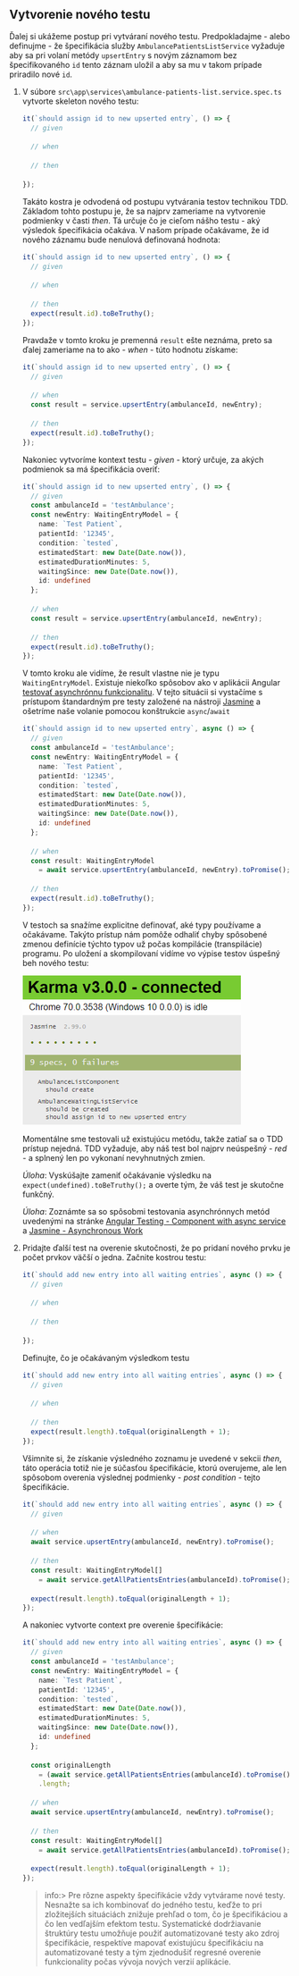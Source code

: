 ## Vytvorenie nového testu

Ďalej si ukážeme postup pri vytváraní nového testu. Predpokladajme - alebo 
definujme - že špecifikácia služby
`AmbulancePatientsListService` vyžaduje aby sa pri volaní metódy `upsertEntry` s novým
záznamom bez špecifikovaného `id` tento záznam uložil a aby sa mu v takom prípade
priradilo nové `id`.

1. V súbore `src\app\services\ambulance-patients-list.service.spec.ts` vytvorte skeleton
   nového testu:

    ```ts
    it(`should assign id to new upserted entry`, () => {
      // given
  
      // when
  
      // then
  
    });
    ```

    Takáto kostra je odvodená od postupu vytvárania testov technikou TDD.
    Základom tohto postupu je, že sa najprv zameriame na vytvorenie
    podmienky v časti _then_. Tá určuje čo je cieľom nášho testu - aký výsledok
    špecifikácia očakáva. V našom prípade očakávame, že id nového záznamu bude
    nenulová definovaná hodnota:

    ```ts
    it(`should assign id to new upserted entry`, () => {
      // given

      // when

      // then
      expect(result.id).toBeTruthy();
    });
    ```
    Pravdaže v tomto kroku je premenná `result` ešte neznáma, preto sa ďalej
    zameriame na to ako - _when_ - túto hodnotu získame:

    ```ts
    it(`should assign id to new upserted entry`, () => {
      // given

      // when
      const result = service.upsertEntry(ambulanceId, newEntry);

      // then
      expect(result.id).toBeTruthy();
    });
    ```

    Nakoniec vytvoríme kontext testu - _given_ - ktorý určuje, za akých podmienok
    sa má špecifikácia overiť:

    ```ts
    it(`should assign id to new upserted entry`, () => {
      // given
      const ambulanceId = 'testAmbulance';
      const newEntry: WaitingEntryModel = {
        name: `Test Patient`,
        patientId: '12345',
        condition: `tested`,
        estimatedStart: new Date(Date.now()),
        estimatedDurationMinutes: 5,
        waitingSince: new Date(Date.now()),
        id: undefined
      };
  
      // when
      const result = service.upsertEntry(ambulanceId, newEntry);
  
      // then
      expect(result.id).toBeTruthy();
    });
    ```

    V tomto kroku ale vidíme, že result vlastne nie je typu `WaitingEntryModel`.
    Existuje niekoľko spôsobov ako v aplikácii Angular [testovať asynchrónnu funkcionalitu](https://angular.io/guide/testing-components-scenarios#component-with-async-service).
    V tejto situácii si vystačíme s prístupom štandardným pre testy založené na
    nástroji [Jasmine](https://jasmine.github.io/tutorials/async) a ošetríme naše
    volanie pomocou konštrukcie `async`/`await`

    ```ts
    it(`should assign id to new upserted entry`, async () => {
      // given
      const ambulanceId = 'testAmbulance';
      const newEntry: WaitingEntryModel = {
        name: `Test Patient`,
        patientId: '12345',
        condition: `tested`,
        estimatedStart: new Date(Date.now()),
        estimatedDurationMinutes: 5,
        waitingSince: new Date(Date.now()),
        id: undefined
      };
  
      // when
      const result: WaitingEntryModel
        = await service.upsertEntry(ambulanceId, newEntry).toPromise();
  
      // then
      expect(result.id).toBeTruthy();
    });
    ```

    V testoch sa snažíme explicitne definovať, aké typy používame a očakávame.
    Takýto prístup nám pomôže odhaliť chyby spôsobené zmenou definície týchto typov
    už počas kompilácie (transpilácie) programu. Po uložení a skompilovaní vidíme
    vo výpise testov úspešný beh nového testu:

    ![Úspešný beh vytvoreného testu](./img/01-SPA-14-IdTestSucceds.png)

    Momentálne sme testovali už existujúcu metódu, takže zatiaľ sa o TDD prístup
    nejedná. TDD vyžaduje, aby náš test bol najprv neúspešný - _red_ - a splnený
    len po vykonaní nevyhnutných zmien.

    _Úloha_: Vyskúšajte zameniť očakávanie výsledku na `expect(undefined).toBeTruthy();`
    a overte tým, že váš test je skutočne funkčný.

    _Úloha_: Zoznámte sa so spôsobmi testovania asynchrónnych metód uvedenými
    na stránke  [Angular Testing - Component with async service](https://angular.io/guide/testing-components-scenarios#component-with-async-service)
    a [Jasmine - Asynchronous Work](https://jasmine.github.io/tutorials/async)

2. Pridajte ďalší test na overenie skutočnosti, že po pridaní nového prvku je
   počet prvkov väčší o jedna.  Začnite kostrou testu:

    ```ts
    it(`should add new entry into all waiting entries`, async () => {
      // given
  
      // when
  
      // then
  
    });
    ```

    Definujte, čo je očakávaným výsledkom testu

    ```ts
    it(`should add new entry into all waiting entries`, async () => {
      // given
  
      // when
  
      // then
      expect(result.length).toEqual(originalLength + 1);
    });
    ```

    Všimnite si,
    že získanie výsledného zoznamu je uvedené v sekcii _then_, táto operácia totiž
    nie je súčasťou špecifikácie, ktorú overujeme, ale len spôsobom overenia
    výslednej podmienky - _post condition_ - tejto špecifikácie.

    ```ts
    it(`should add new entry into all waiting entries`, async () => {
      // given
  
      // when
      await service.upsertEntry(ambulanceId, newEntry).toPromise();
  
      // then
      const result: WaitingEntryModel[]
        = await service.getAllPatientsEntries(ambulanceId).toPromise();
  
      expect(result.length).toEqual(originalLength + 1);
    });
    ```

    A nakoniec vytvorte context pre overenie špecifikácie:

    ```ts
    it(`should add new entry into all waiting entries`, async () => {
      // given
      const ambulanceId = 'testAmbulance';
      const newEntry: WaitingEntryModel = {
        name: `Test Patient`,
        patientId: '12345',
        condition: `tested`,
        estimatedStart: new Date(Date.now()),
        estimatedDurationMinutes: 5,
        waitingSince: new Date(Date.now()),
        id: undefined
      };
  
      const originalLength
        = (await service.getAllPatientsEntries(ambulanceId).toPromise())
        .length;
  
      // when
      await service.upsertEntry(ambulanceId, newEntry).toPromise();
  
      // then
      const result: WaitingEntryModel[]
        = await service.getAllPatientsEntries(ambulanceId).toPromise();
  
      expect(result.length).toEqual(originalLength + 1);
    });
    ```

    >info:> Pre rôzne aspekty špecifikácie vždy vytvárame nové testy. Nesnažte
    > sa ich kombinovať do jedného testu, keďže to pri zložitejších situáciách znižuje
    > prehľad o tom, čo je špecifikáciou a čo len vedľajším efektom testu.
    > Systematické dodržiavanie štruktúry testu umožňuje použiť automatizované testy
    > ako zdroj špecifikácie, respektíve mapovať existujúcu špecifikáciu na
    > automatizované testy a tým zjednodušiť regresné overenie funkcionality počas
    > vývoja nových verzií aplikácie.
